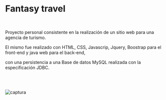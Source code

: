 # Fantasy travel

<br>

Proyecto personal consistente en la realización de un sitio web para una agencia de turismo. 

El mismo fue realizado con HTML, CSS, Javascrip, Jquery, Boostrap para el front-end y java web para el back-end, 

 con una persistencia a una Base de datos MySQL realizada con la especificación JDBC.

 <br><br>

![captura](https://github.com/Marl8/Fantasy-travel-java/assets/116129705/11f202ee-96f5-49c8-b873-81090b139ddf)

